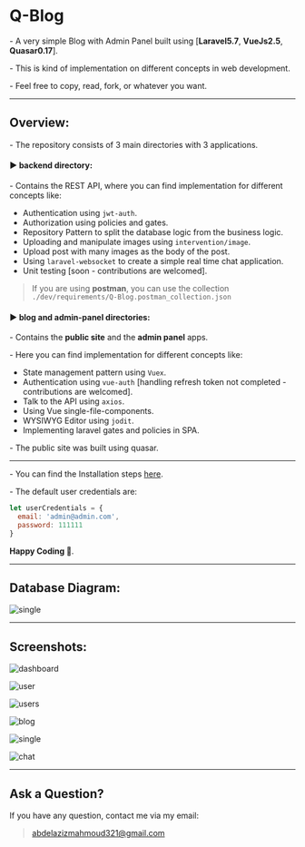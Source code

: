 # Q-Blog

\- A very simple Blog with Admin Panel built using [**Laravel5.7**,  **VueJs2.5**,  **Quasar0.17**].

\- This is kind of implementation on different concepts in web development.

\- Feel free to copy, read, fork, or whatever you want.

------

## Overview:

\- The repository consists of 3 main directories with 3 applications.

#### :arrow_forward: backend directory:

\- Contains the REST API, where you can find implementation for different concepts like:

- Authentication using `jwt-auth`.
- Authorization using policies and gates.
- Repository Pattern to split the database logic from the business logic.
- Uploading  and manipulate images using `intervention/image`.
- Upload post with many images as the body of the post.
- Using `laravel-websocket` to create a simple real time chat application.
- Unit testing [soon - contributions are welcomed].

> If you are using **postman**, you can use the collection `./dev/requirements/Q-Blog.postman_collection.json` 

#### :arrow_forward: blog and admin-panel directories:

\- Contains the **public site** and the **admin panel** apps.

\- Here you can find implementation for different concepts like:

- State management pattern using `Vuex`.
- Authentication using `vue-auth` [handling refresh token not completed - contributions are welcomed].
- Talk to the API using `axios`.
- Using Vue single-file-components.
- WYSIWYG Editor using `jodit`.
- Implementing laravel gates and policies in SPA.

\- The public site was built using quasar.

------

\- You can find the Installation steps [here](https://github.com/abdelaziz321/Q-Blog/wiki/Installation).

\- The default user credentials are:

```javascript
let userCredentials = {
  email: 'admin@admin.com',
  password: 111111
}
```

**Happy Coding :slightly_smiling_face:**.

---

## Database Diagram:

![single](./.dev/requirements/database-blog-model.png)

------

## Screenshots:

![dashboard](./.dev/screenshots/login.png)

![user](./.dev/screenshots/users.png)

![users](./.dev/screenshots/single_user.jpg)

![blog](./.dev/screenshots/posts.jpg)

![single](./.dev/screenshots/single_post.jpg)

![chat](./.dev/screenshots/chat.png)

------

## Ask a Question?

If you have any question, contact me via my email:

> abdelazizmahmoud321@gmail.com
